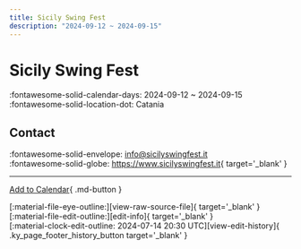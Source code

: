 ```yaml
---
title: Sicily Swing Fest
description: "2024-09-12 ~ 2024-09-15"
---
```


# Sicily Swing Fest 

:fontawesome-solid-calendar-days: 2024-09-12 ~ 2024-09-15  
:fontawesome-solid-location-dot: Catania  

## Contact

:fontawesome-solid-envelope: <info@sicilyswingfest.it>  
:fontawesome-solid-globe: <https://www.sicilyswingfest.it>{ target='_blank' }  

---

[Add to Calendar](https://swing.news/ics/en/2024/it/sicily-swing-fest-2024.ics){ .md-button }

<div class="ky_page_footer" markdown>
<div class="ky_page_footer_trailing" markdown="span">
[:material-file-eye-outline:][view-raw-source-file]{ target='_blank' }
[:material-file-edit-outline:][edit-info]{ target='_blank' }
</div>
<div class="ky_page_footer_leading" markdown="span">
[:material-clock-edit-outline: 2024-07-14 20:30 UTC][view-edit-history]{ .ky_page_footer_history_button target='_blank' }
</div>
</div>

[view-raw-source-file]: https://github.com/swingdance/events/blob/main/2024/it/sicily-swing-fest-2024.json "View Raw Source File"
[edit-info]: https://github.com/swingdance/events/issues/new?assignees=&labels=update+event&projects=&template=03-update_entity.yml&title=%5B2024%2Fit%5D%20Sicily%20Swing%20Fest&region=it&year=2024&id=sicily-swing-fest-2024&name=Sicily%20Swing%20Fest&org_id= "Edit Info"

[view-edit-history]: https://github.com/swingdance/events/commits/main/2024/it/sicily-swing-fest-2024.json "View Edit History"
